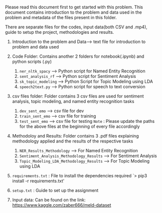 Please read this document first to get started with this problem. This document contains introduction to the problem and
data used in the problem and metadata of the files present in this folder.


There are separate files for the codes, input data(both CSV and .mp4), guide to setup the project, methodologies and
results. 

1. Introduction to the problem and Data--> text file for introduction to problem and data used 
2. Code Folder: Contains another 2 folders for notebook(.ipynb) and python scripts (.py)
	1. `ner_nltk_spacy` --> Python script for Named Entity Recognition
	2. `sent_analysis_rf` --> Python script for Sentiment Analysis
	3. `sk_topic_modeling` --> Python Script for Topic Modeling using LDA
	4. `speech2text.py` --> Python script for speech to text conversion
	
3. csv files folder: Folder contains 3 csv files are used for sentiment analysis, topic modeling, and named entity recognition tasks
	1. `dev_sent_emo` --> csv file for dev
	2. `train_sent_emo` --> csv file for training
	3. `test_sent_emo` --> csv file for testing
`Note` : Please update the paths for the above files at the beginning of every file accordingly

4. Methodoloy and Results: Folder contains 3 .pdf files explaining methodology applied and the results of the respective tasks
	1. `NER_Results_Methodology` --> For Named Entity Recognition
	2. `Sentiment_Analysis_Methodology_Results` --> For Sentiment Analysis
	3. `Topic_Modeling_LDA_Methodology_Results` --> For Topic Modeling using LDA

5. `requirements.txt` : File to install the dependencies required
		`> pip3 install -r requirements.txt'

6. `setup.txt` : Guide to set up the assignment
7. Input data: Can be found on the link: https://www.kaggle.com/zaber666/meld-dataset
 
